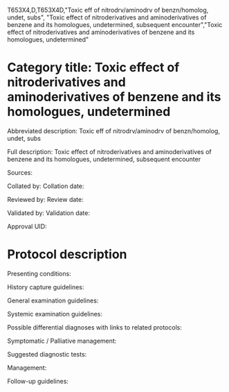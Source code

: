 T653X4,D,T653X4D,"Toxic eff of nitrodrv/aminodrv of benzn/homolog, undet, subs", "Toxic effect of nitroderivatives and aminoderivatives of benzene and its homologues, undetermined, subsequent encounter","Toxic effect of nitroderivatives and aminoderivatives of benzene and its homologues, undetermined"
# Category title: Toxic effect of nitroderivatives and aminoderivatives of benzene and its homologues, undetermined

Abbreviated description: Toxic eff of nitrodrv/aminodrv of benzn/homolog, undet, subs

Full description: Toxic effect of nitroderivatives and aminoderivatives of benzene and its homologues, undetermined, subsequent encounter

Sources:

Collated by:
Collation date:

Reviewed by:
Review date:

Validated by:
Validation date:

Approval UID:

# Protocol description

Presenting conditions:

History capture guidelines:

General examination guidelines:

Systemic examination guidelines:

Possible differential diagnoses with links to related protocols:

Symptomatic / Palliative management:

Suggested diagnostic tests:

Management:

Follow-up guidelines:
